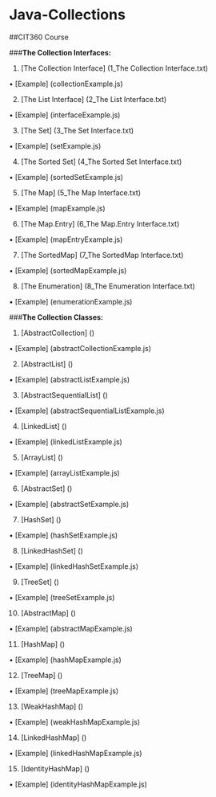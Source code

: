 # Java-Collections

##CIT360 Course


###**The Collection Interfaces:**

1) [The Collection Interface] (1_The Collection Interface.txt)

  • [Example] (collectionExample.js)

2) [The List Interface] (2_The List Interface.txt)

  • [Example] (interfaceExample.js)

3) [The Set] (3_The Set Interface.txt)

  • [Example] (setExample.js)

4) [The Sorted Set] (4_The Sorted Set Interface.txt)

  • [Example] (sortedSetExample.js)

5) [The Map] (5_The Map Interface.txt)

  • [Example] (mapExample.js)

6) [The Map.Entry] (6_The Map.Entry Interface.txt)

  • [Example] (mapEntryExample.js)

7) [The SortedMap] (7_The SortedMap Interface.txt)

  • [Example] (sortedMapExample.js)

8) [The Enumeration] (8_The Enumeration Interface.txt)

  • [Example] (enumerationExample.js)


###**The Collection Classes:**


1) [AbstractCollection] ()

  • [Example] (abstractCollectionExample.js)

2) [AbstractList] ()

  • [Example] (abstractListExample.js)

3) [AbstractSequentialList] ()

  • [Example] (abstractSequentialListExample.js)

4) [LinkedList] ()

  • [Example] (linkedListExample.js)

5) [ArrayList] ()

  • [Example] (arrayListExample.js)

6) [AbstractSet] ()

  • [Example] (abstractSetExample.js)

7) [HashSet] ()

  • [Example] (hashSetExample.js)

8) [LinkedHashSet] ()

  • [Example] (linkedHashSetExample.js)

9) [TreeSet] ()

  • [Example] (treeSetExample.js)

10) [AbstractMap] ()

  • [Example] (abstractMapExample.js)

11) [HashMap] ()

  • [Example] (hashMapExample.js)

12) [TreeMap] ()

  • [Example] (treeMapExample.js)

13) [WeakHashMap] ()

  • [Example] (weakHashMapExample.js)
  
14) [LinkedHashMap] ()

  • [Example] (linkedHashMapExample.js)

15) [IdentityHashMap] ()

  • [Example] (identityHashMapExample.js)
